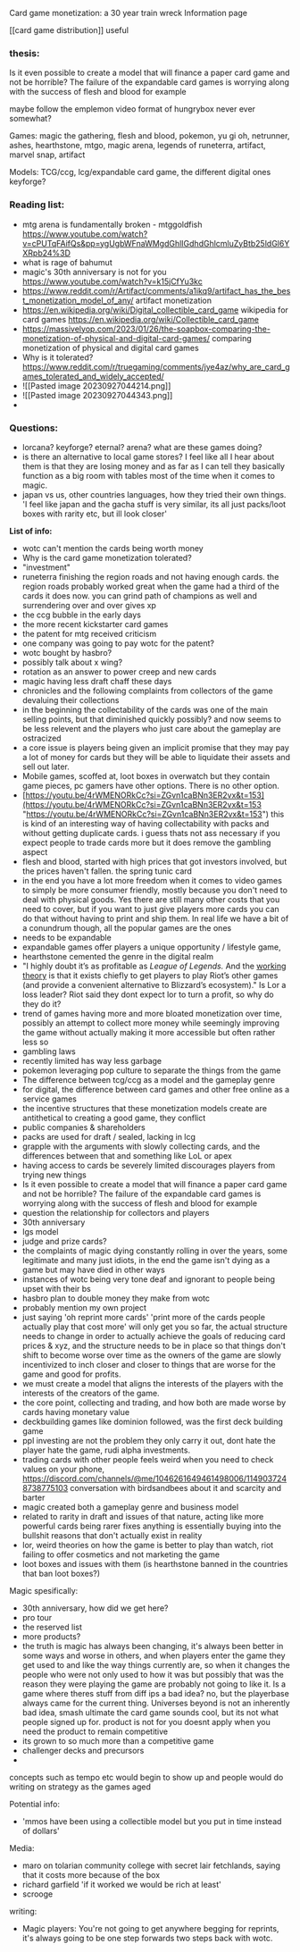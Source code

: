 Card game monetization: a 30 year train wreck
Information page

[[card game distribution]] useful


### thesis:
Is it even possible to create a model that will finance a paper card game and not be horrible? The failure of the expandable card games is worrying along with the success of flesh and blood for example

maybe follow the emplemon video format of hungrybox never ever somewhat?

Games: magic the gathering, flesh and blood,  pokemon, yu gi oh, netrunner, ashes, hearthstone, mtgo, magic arena, legends of runeterra, artifact, marvel snap, artifact

Models: TCG/ccg, lcg/expandable card game, the different digital ones
keyforge?

### Reading list:
-  mtg arena is fundamentally broken - mtggoldfish https://www.youtube.com/watch?v=cPUTqFAifQs&pp=ygUgbWFnaWMgdGhlIGdhdGhlcmluZyBtb25ldGl6YXRpb24%3D
- what is rage of bahumut
- magic's 30th anniversary is not for you https://www.youtube.com/watch?v=k15jCfYu3kc
- https://www.reddit.com/r/Artifact/comments/a1ikq9/artifact_has_the_best_monetization_model_of_any/ artifact monetization
- https://en.wikipedia.org/wiki/Digital_collectible_card_game wikipedia for card games https://en.wikipedia.org/wiki/Collectible_card_game 
- https://massivelyop.com/2023/01/26/the-soapbox-comparing-the-monetization-of-physical-and-digital-card-games/ comparing monetization of physical and digital card games
- Why is it tolerated? https://www.reddit.com/r/truegaming/comments/jye4az/why_are_card_games_tolerated_and_widely_accepted/
- ![[Pasted image 20230927044214.png]]
- ![[Pasted image 20230927044343.png]]
- 


### Questions:
- lorcana? keyforge? eternal? arena? what are these games doing?
- is there an alternative to local game stores? I feel like all I hear about them is that they are losing money and as far as I can tell they basically function as a big room with tables most of the time when it comes to magic.
- japan vs us, other countries languages, how they tried their own things. 'I feel like japan and the gacha stuff is very similar, its all just packs/loot boxes with rarity etc, but ill look closer'

**List of info:**
- wotc can't mention the cards being worth money
- Why is the card game monetization tolerated?
- "investment"
- runeterra finishing the region roads and not having enough cards. the region roads probably worked great when the game had a third of the cards it does now. you can grind path of champions as well and surrendering over and over gives xp
- the ccg bubble in the early days
- the more recent kickstarter card games
- the patent for mtg received criticism
- one company was going to pay wotc for the patent?
- wotc bought by hasbro?
- possibly talk about x wing?
- rotation as an answer to power creep and new cards
- magic having less draft chaff these days
- chronicles and the following complaints from collectors of the game devaluing their collections
- in the beginning the collectability of the cards was one of the main selling points, but that diminished quickly possibly? and now seems to be less relevent and the players who just care about the gameplay are ostracized 
- a core issue is players being given an implicit promise that they may pay a lot of money for cards but they will be able to liquidate their assets and sell out later.
- Mobile games, scoffed at, loot boxes in overwatch but they contain game pieces, pc gamers have other options. There is no other option.
- [https://youtu.be/4rWMENORkCc?si=ZGvn1caBNn3ER2vx&t=153](https://youtu.be/4rWMENORkCc?si=ZGvn1caBNn3ER2vx&t=153 "https://youtu.be/4rWMENORkCc?si=ZGvn1caBNn3ER2vx&t=153") this is kind of an interesting way of having collectability with packs and without getting duplicate cards. i guess thats not ass necessary if you expect people to trade cards more but it does remove the gambling aspect
- flesh and blood, started with high prices that got investors involved, but the prices haven't fallen. the spring tunic card
- in the end you have a lot more freedom when it comes to video games to simply be more consumer friendly, mostly because you don't need to deal with physical goods. Yes there are still many other costs that you need to cover, but if you want to just give players more cards you can do that without having to print and ship them. In real life we have a bit of a conundrum though, all the popular games are the ones
- needs to be expandable
- expandable games offer players a unique opportunity / lifestyle game, 
- hearthstone cemented the genre in the digital realm
- "I highly doubt it’s as profitable as _League of Legends._ And the [working theory](https://www.youtube.com/shorts/doFzupSFOgo) is that it exists chiefly to get players to play Riot’s other games (and provide a convenient alternative to Blizzard’s ecosystem)." Is Lor a loss leader? Riot said they dont expect lor to turn a profit, so why do they do it?
- trend of games having more and more bloated monetization over time, possibly an attempt to collect more money while seemingly improving the game without actually making it more accessible but often rather less so
- gambling laws
- recently limited has way less garbage
- pokemon leveraging pop culture to separate the things from the game
- The difference between tcg/ccg as a model and the gameplay genre
- for digital, the difference between card games and other free online as a service games
- the incentive structures that these monetization models create are antithetical to creating a good game, they conflict
- public companies & shareholders
- packs are used for draft / sealed, lacking in lcg
- grapple with the arguments with slowly collecting cards, and the differences between that and something like LoL or apex
- having access to cards be severely limited discourages players from trying new things
- Is it even possible to create a model that will finance a paper card game and not be horrible? The failure of the expandable card games is worrying along with the success of flesh and blood for example
- question the relationship for collectors and players
- 30th anniversary
- lgs model
- judge and prize cards?
- the complaints of magic dying constantly rolling in over the years, some legitimate and many just idiots, in the end the game isn't dying as a game but may have died in other ways
- instances of wotc being very tone deaf and ignorant to people being upset with their bs
- hasbro plan to double money they make from wotc
- probably mention my own project
- just saying 'oh reprint more cards' 'print more of the cards people actually play that cost more' will only get you so far, the actual structure needs to change in order to actually achieve the goals of reducing card prices & xyz, and the structure needs to be in place so that things don't shift to become worse over time as the owners of the game are slowly incentivized to inch closer and closer to things that are worse for the game and good for profits.
- we must create a model that aligns the interests of the players with the interests of the creators of the game.
- the core point, collecting and trading, and how both are made worse by cards having monetary value
- deckbuilding games like dominion followed, was the first deck building game
- ppl investing are not the problem they only carry it out, dont hate the player hate the game, rudi alpha investments. 
- trading cards with other people feels weird when you need to check values on your phone, https://discord.com/channels/@me/1046261649461498006/1149037248738775103 conversation with birdsandbees about it and scarcity and barter
- magic created both a gameplay genre and business model
- related to rarity in draft and issues of that nature, acting like more powerful cards being rarer fixes anything is essentially buying into the bullshit reasons that don't actually exist in reality
- lor, weird theories on how the game is better to play than watch, riot failing to offer cosmetics and not marketing the game
- loot boxes and issues with them (is hearthstone banned in the countries that ban loot boxes?)

Magic spesifically:
- 30th anniversary, how did we get here?
- pro tour
- the reserved list
- more products?
- the truth is magic has always been changing, it's always been better in some ways and worse in others, and when players enter the game they get used to and like the way things currently are, so when it changes the people who were not only used to how it was but possibly that was the reason they were playing the game are probably not going to like it. Is a game where theres stuff from diff ips a bad idea? no, but the playerbase always came for the current thing. Universes beyond is not an inherently bad idea, smash ultimate the card game sounds cool, but its not what people signed up for. product is not for you doesnt apply when you need the product to remain competitive
- its grown to so much more than a competitive game
- challenger decks and precursors
- 

concepts such as tempo etc would begin to show up and people would do writing on strategy as the games aged

Potential info:
- 'mmos have been using a collectible model but you put in time instead of dollars'

Media:
- maro on tolarian community college with secret lair fetchlands, saying that it costs more because of the box
- richard garfield 'if it worked we would be rich at least'
- scrooge

writing:
- Magic players: You're not going to get anywhere begging for reprints, it's always going to be one step forwards two steps back with wotc.
